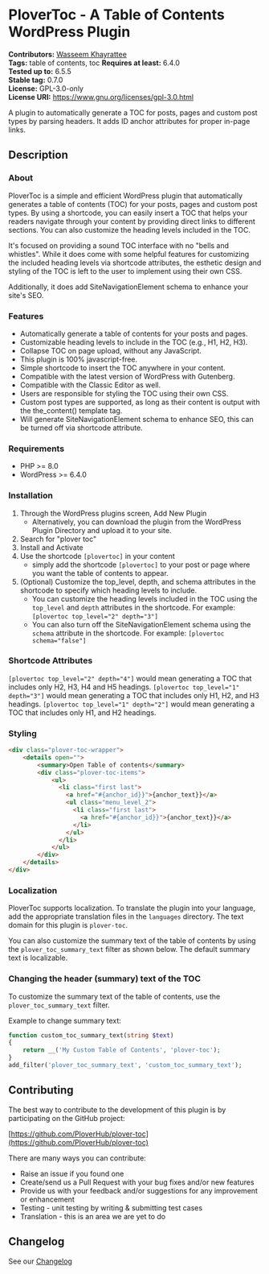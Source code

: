 # PloverToc - A Table of Contents WordPress Plugin #

**Contributors:** [Wasseem Khayrattee](https://profiles.wordpress.org/wkhayrattee/)  
**Tags:** table of contents, toc 
**Requires at least:** 6.4.0  
**Tested up to:** 6.5.5  
**Stable tag:** 0.7.0  
**License:** GPL-3.0-only  
**License URI:** https://www.gnu.org/licenses/gpl-3.0.html  

A plugin to automatically generate a TOC for posts, pages and custom post types by parsing headers. It adds ID anchor attributes for proper in-page links.

## Description ##

### About ###

PloverToc is a simple and efficient WordPress plugin that automatically generates a table of contents (TOC) for your posts, pages and custom post types. By using a shortcode, you can easily insert a TOC that helps your readers navigate through your content by providing direct links to different sections. You can also customize the heading levels included in the TOC.

It's focused on providing a sound TOC interface with no "bells and whistles". While it does come with some helpful features for customizing the included heading levels via shortcode attributes, the esthetic design and styling of the TOC is left to the user to implement using their own CSS.

Additionally, it does add SiteNavigationElement schema to enhance your site's SEO.


### Features ###

- Automatically generate a table of contents for your posts and pages.
- Customizable heading levels to include in the TOC (e.g., H1, H2, H3).
- Collapse TOC on page upload, without any JavaScript.
- This plugin is 100% javascript-free.
- Simple shortcode to insert the TOC anywhere in your content.
- Compatible with the latest version of WordPress with Gutenberg.
- Compatible with the Classic Editor as well.
- Users are responsible for styling the TOC using their own CSS.
- Custom post types are supported, as long as their content is output with the the_content() template tag.
- Will generate SiteNavigationElement schema to enhance SEO, this can be turned off via shortcode attribute.

### Requirements ###

- PHP >= 8.0
- WordPress >= 6.4.0

### Installation ###

1) Through the WordPress plugins screen, Add New Plugin
    - Alternatively, you can download the plugin from the WordPress Plugin Directory and upload it to your site.
2) Search for "plover toc"
3) Install and Activate
4) Use the shortcode `[plovertoc]` in your content
    - simply add the shortcode `[plovertoc]` to your post or page where you want the table of contents to appear.
5) (Optional) Customize  the top_level, depth, and schema attributes in the shortcode to specify which heading levels to include.
    - You can customize the heading levels included in the TOC using the `top_level` and `depth` attributes in the shortcode. For example: `[plovertoc top_level="2" depth="3"]`
    - You can also turn off the SiteNavigationElement schema using the `schema` attribute in the shortcode. For example: `[plovertoc schema="false"]`

### Shortcode Attributes ###

`[plovertoc top_level="2" depth="4"]` would mean generating a TOC that includes only H2, H3, H4 and H5 headings.
`[plovertoc top_level="1" depth="3"]` would mean generating a TOC that includes only H1, H2, and H3 headings.
`[plovertoc top_level="1" depth="2"]` would mean generating a TOC that includes only H1, and H2 headings.

### Styling ###

```html
<div class="plover-toc-wrapper">
    <details open="">
        <summary>Open Table of contents</summary>
        <div class="plover-toc-items">
            <ul>
              <li class="first last">
                <a href="#{anchor_id}}">{anchor_text}}</a>
                <ul class="menu_level_2">
                  <li class="first last">
                    <a href="#{anchor_id}}">{anchor_text}}</a>
                  </li>
                </ul>
              </li>
            </ul>
        </div>
    </details>
</div>
```

### Localization ###

PloverToc supports localization. To translate the plugin into your language, add the appropriate translation files in the `languages` directory. The text domain for this plugin is `plover-toc`.

You can also customize the summary text of the table of contents by using the `plover_toc_summary_text` filter as shown below. The default summary text is localizable.


### Changing the header (summary) text of the TOC ###

To customize the summary text of the table of contents, use the `plover_toc_summary_text` filter.

Example to change summary text:
```php
function custom_toc_summary_text(string $text)
{
    return __('My Custom Table of Contents', 'plover-toc');
}
add_filter('plover_toc_summary_text', 'custom_toc_summary_text');
```

## Contributing ##

The best way to contribute to the development of this plugin is by participating on the GitHub project:

[https://github.com/PloverHub/plover-toc](https://github.com/PloverHub/plover-toc)

There are many ways you can contribute:

* Raise an issue if you found one
* Create/send us a Pull Request with your bug fixes and/or new features
* Provide us with your feedback and/or suggestions for any improvement or enhancement
* Testing - unit testing by writing & submitting test cases
* Translation - this is an area we are yet to do

## Changelog ##

See our [Changelog](CHANGELOG.md)
